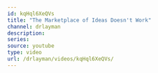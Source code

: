 ```yaml
---
id: kqHql6XeQVs
title: "The Marketplace of Ideas Doesn't Work"
channel: drlayman
description:
series:
source: youtube
type: video
url: /drlayman/videos/kqHql6XeQVs/
---
```

